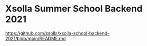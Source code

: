 # Xsolla Summer School Backend 2021

https://github.com/xsolla/xsolla-school-backend-2021/blob/main/README.md


